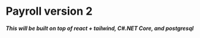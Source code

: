 # Payroll version 2

**_This will be built on top of react + tailwind, C#.NET Core, and postgresql_**
